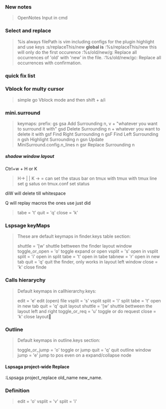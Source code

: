 ### New notes

> OpenNotes Input in cmd

### Select and replace

> %is always filePath is vim including configs for the plugin
> highlight and use keys :s/replaceThis/new
> **global is**
> :%s/replaceThis/new this will only do the first occurence
> :%s/old/new/g: Replace all occurrences of 'old' with 'new' in the file.
> :%s/old/new/gc: Replace all occurrences with confirmation.

### quick fix list

### Vblock for multy cursor

> simple go Vblock mode and then shift + a/i

### mini.surround

> keymaps:
> prefix: gs
> gsa Add Surrounding n, v + "whatever you want to surround it with"
> gsd Delete Surrounding n + whatever you want to delete it with
> gsf Find Right Surrounding n
> gsF Find Left Surrounding n
> gsh Highlight Surrounding n
> gsn Update MiniSurround.config.n_lines n
> gsr Replace Surrounding n

##### shadow window layout

Ctrl+w + H or K

> H-> | | K -> =
can set the staus bar on tmux with tmux with tmux line set g satus on tmux.conf
set status


diW 
will delete till whitespace

Q will replay macros the ones use just did



> tabe = '<C-c>t'
> quit = 'q'
> close = '<C-c>k'

### Lspsage keyMaps

> These are default keymaps in finder.keys table section:
>
> shuttle = '[w' shuttle bettween the finder layout window
> toggle_or_open = 'o' toggle expand or open
> vsplit = 's' open in vsplit
> split = 'i' open in split
> tabe = 't' open in tabe
> tabnew = 'r' open in new tab
> quit = 'q' quit the finder, only works in layout left window
> close = '<C-c>k' close finde

### Calls hierarychy

> Default keymaps in callhierarchy.keys:
>
> edit = 'e' edit (open) file
> vsplit = 's' vsplit
> split = 'i' split
> tabe = 't' open in new tab
> quit = 'q' quit layout
> shuttle = '[w' shuttle bettween the layout left and right
> toggle_or_req = 'u' toggle or do request
> close = '<C-c>k' close layout

### Outline

> Default keymaps in outline.keys section:
>
> toggle_or_jump = 'o' toggle or jump
> quit = 'q' quit outline window
> jump = 'e' jump to pos even on a expand/collapse node

#### Lspsaga project-wide Replace

:Lspsaga project_replace old_name new_name.
### Definition

> edit = '<C-c>o'
> vsplit = '<C-c>v'
> split = '<C-c>i'


